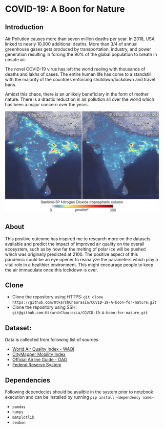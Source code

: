 # COVID-19: A Boon for Nature


## Introduction
Air Pollution causes more than seven million deaths per year. In 2018, USA linked to nearly 10,000 additional deaths. More than 3/4 of annual greenhouse gases gets produced by transportation, industry, and power generation resulting in forcing the 90% of the global population to breath in unsafe air.</br>

The novel COVID-19 virus has left the world reeling with thousands of deaths and lakhs of cases. The entire human life has come to a standstill with the majority of the countries enforcing shutdown/lockdown and travel bans.</br>

Amidst this chaos, there is an unlikely beneficiary in the form of mother nature. There is a drastic reduction in air pollution
all over the world which has been a major concern over the years.

![NO2 concentration over India](images/NO2_con_over_India.jpg)

## About
This positive outcome has inspired me to research more on the datasets available and predict the impact of improved air quality on the overall ecosystem, such as by how far the melting of polar ice will be pushed which was originally predicted at 2100. The positive aspect of this pandemic could be an eye opener to reanalyze the parameters which play a vital role in a healthier environment. This might encourage people to keep the air immaculate once this lockdown is over.

## Clone
* Clone the repository using HTTPS: `git clone https://github.com/UtkarshChaurasia/COVID-19-A-boon-for-nature.git`
* Clone the repository using SSH:   `git@github.com:UtkarshChaurasia/COVID-19-A-boon-for-nature.git`

## Dataset:
Data is collected from following list of sources.
* [World Air Quality Index - WAQI](https://waqi.info/)
* [CityMapper Mobility Index](https://www.data.gouv.fr/en/datasets/citymapper-mobility-index/)
* [Official Airline Guide - OAG](https://www.oag.com/)
* [Federal Reserve System](https://www.federalreserve.gov/data.htm)

## Dependencies
Following dependecies should be availble in the system prior to notebook execution and can be installed by running `pip install <dependency name>`
* `pandas`
* `numpy`
* `matplotlib`
* `seabon`
